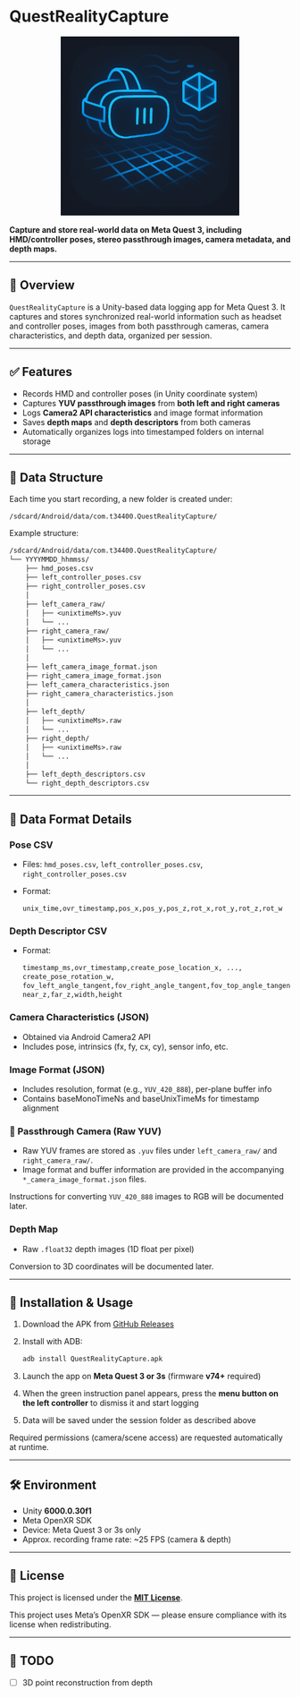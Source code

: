# QuestRealityCapture

<p align="center">
  <img src="docs/overview.png" alt="QuestRealityCapture" width="320"/>
</p>

**Capture and store real-world data on Meta Quest 3, including HMD/controller poses, stereo passthrough images, camera metadata, and depth maps.**

---

## 📖 Overview

`QuestRealityCapture` is a Unity-based data logging app for Meta Quest 3. It captures and stores synchronized real-world information such as headset and controller poses, images from both passthrough cameras, camera characteristics, and depth data, organized per session.

---

## ✅ Features

* Records HMD and controller poses (in Unity coordinate system)
* Captures **YUV passthrough images** from **both left and right cameras**
* Logs **Camera2 API characteristics** and image format information
* Saves **depth maps** and **depth descriptors** from both cameras
* Automatically organizes logs into timestamped folders on internal storage

---

## 🧾 Data Structure

Each time you start recording, a new folder is created under:

```
/sdcard/Android/data/com.t34400.QuestRealityCapture/
```

Example structure:

```
/sdcard/Android/data/com.t34400.QuestRealityCapture/
└── YYYYMMDD_hhmmss/
    ├── hmd_poses.csv
    ├── left_controller_poses.csv
    ├── right_controller_poses.csv
    │
    ├── left_camera_raw/
    │   ├── <unixtimeMs>.yuv
    │   └── ...
    ├── right_camera_raw/
    │   ├── <unixtimeMs>.yuv
    │   └── ...
    │
    ├── left_camera_image_format.json
    ├── right_camera_image_format.json
    ├── left_camera_characteristics.json
    ├── right_camera_characteristics.json
    │
    ├── left_depth/
    │   ├── <unixtimeMs>.raw
    │   └── ...
    ├── right_depth/
    │   ├── <unixtimeMs>.raw
    │   └── ...
    │
    ├── left_depth_descriptors.csv
    └── right_depth_descriptors.csv
```

---

## 📄 Data Format Details

### Pose CSV

* Files: `hmd_poses.csv`, `left_controller_poses.csv`, `right_controller_poses.csv`
* Format:

  ```
  unix_time,ovr_timestamp,pos_x,pos_y,pos_z,rot_x,rot_y,rot_z,rot_w
  ```

### Depth Descriptor CSV

* Format:

  ```
  timestamp_ms,ovr_timestamp,create_pose_location_x, ..., create_pose_rotation_w,
  fov_left_angle_tangent,fov_right_angle_tangent,fov_top_angle_tangent,fov_down_angle_tangent,
  near_z,far_z,width,height
  ```

### Camera Characteristics (JSON)

* Obtained via Android Camera2 API
* Includes pose, intrinsics (fx, fy, cx, cy), sensor info, etc.

### Image Format (JSON)

* Includes resolution, format (e.g., `YUV_420_888`), per-plane buffer info
* Contains baseMonoTimeNs and baseUnixTimeMs for timestamp alignment

### 🎥 Passthrough Camera (Raw YUV)
- Raw YUV frames are stored as `.yuv` files under `left_camera_raw/` and `right_camera_raw/`.
- Image format and buffer information are provided in the accompanying `*_camera_image_format.json` files.

Instructions for converting `YUV_420_888` images to RGB will be documented later.

### Depth Map

* Raw `.float32` depth images (1D float per pixel)

Conversion to 3D coordinates will be documented later.

---

## 🚀 Installation & Usage

1. Download the APK from [GitHub Releases](https://github.com/t-34400/QuestRealityCapture/releases)
2. Install with ADB:

   ```bash
   adb install QuestRealityCapture.apk
   ```
3. Launch the app on **Meta Quest 3 or 3s** (firmware **v74+** required)
4. When the green instruction panel appears, press the **menu button on the left controller** to dismiss it and start logging
5. Data will be saved under the session folder as described above

Required permissions (camera/scene access) are requested automatically at runtime.

---

## 🛠 Environment

* Unity **6000.0.30f1**
* Meta OpenXR SDK
* Device: Meta Quest 3 or 3s only
* Approx. recording frame rate: \~25 FPS (camera & depth)

---

## 📝 License

This project is licensed under the **[MIT License](LICENSE)**.

This project uses Meta’s OpenXR SDK — please ensure compliance with its license when redistributing.

---

## 📌 TODO

* [ ] 3D point reconstruction from depth
